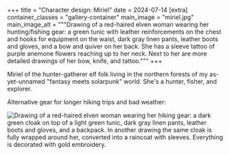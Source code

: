+++
title = "Character design: Miriel"
date = 2024-07-14
[extra]
container_classes = "gallery-container"
main_image = "miriel.jpg"
main_image_alt = """Drawing of a red-haired elven woman wearing her hunting/fishing gear:
a green tunic with leather reinforcements on the chest and hooks for equipment on the waist,
dark gray linen pants, leather boots and gloves, and a bow and quiver on her back.
She has a sleeve tattoo of purple anemone flowers reaching up to her neck.
Next to her are more detailed drawings of her bow, knife, and tattoo."""
+++

Miriel of the hunter-gatherer elf folk living in the northern forests
of my as-yet-unnamed "fantasy meets solarpunk" world.
She's a hunter, fisher, and explorer.

<!-- more -->

Alternative gear for longer hiking trips and bad weather:

![Drawing of a red-haired elven woman wearing her hiking gear:
a dark green cloak on top of a light green tunic, dark gray linen pants,
leather boots and gloves, and a backpack.
In another drawing the same cloak is fully wrapped around her,
converted into a raincoat with sleeves. Everything is decorated with gold embroidery.
](miriel_hiking.jpg)
